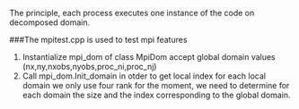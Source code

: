 The principle, each process executes one instance of the code on decomposed domain.

###The mpitest.cpp is used to test mpi features
1. Instantialize mpi_dom of class MpiDom
   accept global domain values (nx,ny,nxobs,nyobs,proc_ni,proc_nj)
2. Call mpi_dom.Init_domain in otder to get local index for each local domain
   we only use four rank for the moment, we need to determine for each domain the size and the index corresponding to the global domain.